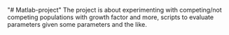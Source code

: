 "# Matlab-project" 
The project is about experimenting with competing/not competing populations with growth factor and more, scripts to evaluate parameters given some parameters and the like.
